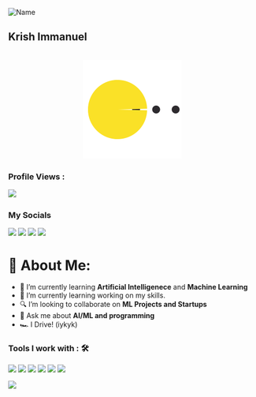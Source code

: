 ![Name](https://github.com/sharannyobasu/sharannyobasu/blob/master/Hello(1).gif)
## Krish Immanuel 

<div align="center">
	<br>
	<img src="https://raw.githubusercontent.com/Aniket965/Aniket965/master/pacman.svg?sanitize=true" width="200" height="200">
</div>


 ### Profile Views :<br>
![](https://komarev.com/ghpvc/?username=immanuel-krish11&color=79b8ff)
  

### My Socials</strong>

<img src="https://img.shields.io/badge/krishimmanuel2@gmail.com-%23D14836.svg?&style=for-the-badge&logo=gmail&logoColor=white" href="mailto:krishimmanuel2@gmail.com">   <a  href="https://www.instagram.com/immanuel_krish11/"><img src="https://img.shields.io/badge/@immanuel_krish11-%23E4405F.svg?&style=for-the-badge&logo=instagram&logoColor=white"></a>   <a href="https://www.linkedin.com/in/krishprakash11/"><img src="https://img.shields.io/badge/Krish Prakash-%230077B5.svg?&style=for-the-badge&logo=linkedin&logoColor=white" ></a>   <a  href="https://x.com/immanuelkrish11"><img src="https://img.shields.io/badge/immanuelkrish11-%2312100E.svg?&style=for-the-badge&logo=twitter&logoColor=white"></a>

# 💫 About Me:
- 🔭 I’m currently learning <strong>Artificial Intelligenece</strong> and <strong>Machine Learning</strong>
- 🌱 I’m currently learning working on my skills.
- 🔍 I’m looking to collaborate on <strong>ML Projects and Startups</strong>
- 💬 Ask me about <strong>AI/ML and programming</strong>
- 🏎️ I Drive! (iykyk)

### Tools I work with : 🛠

<img src="https://img.shields.io/badge/c++%20-%2300599C.svg?&style=for-the-badge&logo=c%2B%2B&logoColor=white">   <img src="https://img.shields.io/badge/python%20-%2314354C.svg?&style=for-the-badge&logo=python&logoColor=white">   <img src="https://img.shields.io/badge/html5%20-%23E34F26.svg?&style=for-the-badge&logo=html5&logoColor=white">   <img src="https://img.shields.io/badge/css3%20-%231572B6.svg?&style=for-the-badge&logo=css3&logoColor=white">   <img src="https://img.shields.io/badge/git%20-%23F05033.svg?&style=for-the-badge&logo=git&logoColor=white"/>   <img src="http://img.shields.io/badge/-VS%20Code-000000?style=for-the-badge&logo=Visual-studio-code&logoColor=blue">

<img src="https://github-readme-stats.vercel.app/api?username=immanuel-krish11&show_icons=true&title_color=03fc90&icon_color=03fc90&text_color=03fc90&bg_color=002b19">

